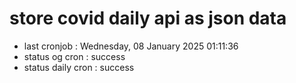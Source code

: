 # store covid daily api as json data

- last cronjob : Wednesday, 08 January 2025 01:11:36
- status og cron : success
- status daily cron : success
      
      